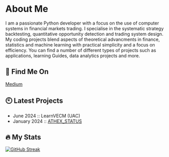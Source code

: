 # About Me
I am a passionate Python developer with a focus on the use of computer systems in financial markets trading. I specialise in the systematic strategy backtesting, quantitative opportunity detection and trading system design. My coding projects blend aspects of theoretical advancments in finance, statistics and machine learning with practical simplicity and a focus on efficiency. 
You can find a number of different types of projects such as applications, learning Guides, data analytics projects and more.

## :book: Find Me On

[Medium](https://medium.com/@fivosraissis)

## :clock10: Latest Projects
  
* June 2024 :: LearnVECM (UAC)
* January 2024 :: [ATHEX_STATUS](https://github.com/fivosd/ATHEX-STATUS)

</div>

 ## :fire: My Stats
[![GitHub Streak](https://github-readme-streak-stats.herokuapp.com/?user=fivosd&theme=dark&background=000000)](https://git.io/streak-stats) 

